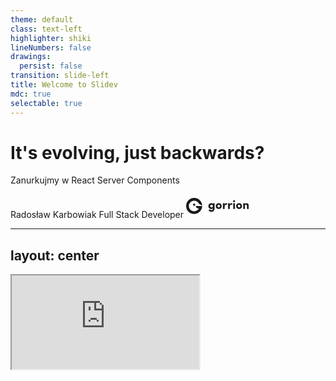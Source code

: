```yaml
---
theme: default
class: text-left
highlighter: shiki
lineNumbers: false
drawings:
  persist: false
transition: slide-left
title: Welcome to Slidev
mdc: true
selectable: true
---
```


# It's evolving, just backwards?

Zanurkujmy w React Server Components

<div class="flex flex-row align-center gap-4 abs-bl m-6 ml-14"> 
  <div class="flex flex-col"> 
    <span>Radosław Karbowiak</span> 
    <span class="text-sm text-zinc-400">Full Stack Developer</span> 
     <svg alt="Gorrion's logo" class="Headercomponents__StyledLogo-sc-16gu2kx-0 ekjHzm" width="100" preserveAspectRatio="xMinYMid" height="38" viewBox="0 0 147 38" fill="none"><path class="logo_letter" d="M56.0017 26.8551C56.4617 28.0851 58.0067 29.0051 59.3817 29.0051C62.0467 29.0051 63.2767 27.4301 63.0767 24.2501C62.4767 25.4251 60.7867 26.2001 59.0667 26.2001C57.2617 26.2001 55.7167 25.5401 54.3667 24.2501C53.0517 22.9601 52.3867 21.3001 52.3867 19.2651C52.3867 17.2001 53.0467 15.5101 54.3667 14.2201C55.7117 12.9051 57.2617 12.2451 59.0667 12.2451C60.7867 12.2451 62.4167 13.0201 63.0767 14.1951V12.5351H66.9467V24.0551C66.9467 29.7001 64.2267 32.5951 59.3817 32.5951C56.4317 32.5951 53.9367 30.9601 52.7917 28.4401L56.0017 26.8551ZM59.7567 16.0251C58.0067 16.0251 56.5467 17.3401 56.5467 19.1751C56.5467 21.1251 58.0067 22.4401 59.7567 22.4401C60.6167 22.4401 61.3617 22.1251 62.0217 21.5251C62.6817 20.8951 62.9967 20.1201 62.9967 19.1751C62.9967 17.2551 61.5067 16.0251 59.7567 16.0251Z" fill="currentColor" style="translate: none; rotate: none; scale: none; transform-origin: 0px 0px; opacity: 1; visibility: inherit;" data-svg-origin="52.38669967651367 12.245100021362305" transform="matrix(1,0,0,1,0,0)"></path><path class="logo_letter" d="M76.7436 26.1349C74.7936 26.1349 73.1586 25.5049 71.8136 24.2149C70.4686 22.9249 69.8086 21.2349 69.8086 19.1699C69.8086 17.1049 70.4686 15.4449 71.8136 14.1549C73.1586 12.8649 74.7936 12.2349 76.7436 12.2349C78.6936 12.2349 80.3236 12.8649 81.6736 14.1549C83.0236 15.4449 83.7086 17.1049 83.7086 19.1699C83.7086 21.2349 83.0186 22.9249 81.6736 24.2149C80.3286 25.5049 78.6936 26.1349 76.7436 26.1349ZM79.7836 19.1749C79.7836 17.4299 78.4386 16.1399 76.7486 16.1399C75.0586 16.1399 73.7386 17.4299 73.7386 19.1749C73.7386 21.0099 75.0586 22.2399 76.7486 22.2399C78.4636 22.2399 79.7836 21.0099 79.7836 19.1749Z" fill="currentColor" style="translate: none; rotate: none; scale: none; transform-origin: 0px 0px; opacity: 1; visibility: inherit;" data-svg-origin="69.80860137939453 12.234899520874023" transform="matrix(1,0,0,1,0,0)"></path><path class="logo_letter" d="M90.5517 25.9102H86.5667V12.5252H90.5517V15.7652C91.2117 13.4452 92.8166 12.2402 94.3316 12.2402C95.2217 12.2402 95.9666 12.4102 96.6266 12.7252L95.9117 16.3052C95.3667 16.0452 94.6816 15.9052 93.8766 15.9052C91.6716 15.9052 90.5517 17.6802 90.5517 21.2352V25.9102Z" fill="currentColor" style="translate: none; rotate: none; scale: none; transform-origin: 0px 0px; opacity: 1; visibility: inherit;" data-svg-origin="86.56669616699219 12.24020004272461" transform="matrix(1,0,0,1,0,0)"></path><path class="logo_letter" d="M102.669 25.9102H98.6836V12.5252H102.669V15.7652C103.329 13.4452 104.934 12.2402 106.449 12.2402C107.334 12.2402 108.084 12.4102 108.744 12.7252L108.024 16.3052C107.479 16.0452 106.794 15.9052 105.989 15.9052C103.784 15.9052 102.664 17.6802 102.664 21.2352V25.9102H102.669Z" fill="currentColor" style="translate: none; rotate: none; scale: none; transform-origin: 0px 0px; opacity: 1; visibility: inherit;" data-svg-origin="98.68360137939453 12.24020004272461" transform="matrix(1,0,0,1,0,0)"></path><path class="logo_letter" d="M115.212 7.57C115.212 8.86 114.122 9.92 112.777 9.92C111.402 9.92 110.282 8.86 110.282 7.57C110.282 6.28 111.402 5.25 112.777 5.25C114.127 5.25 115.212 6.28 115.212 7.57ZM114.757 12.525V25.91H110.802V12.525H114.757Z" fill="currentColor" style="translate: none; rotate: none; scale: none; transform-origin: 0px 0px; opacity: 1; visibility: inherit;" data-svg-origin="110.28199768066406 5.25" transform="matrix(1,0,0,1,0,0)"></path><path class="logo_letter" d="M124.552 26.1349C122.602 26.1349 120.972 25.5049 119.622 24.2149C118.272 22.9249 117.617 21.2349 117.617 19.1699C117.617 17.1049 118.277 15.4449 119.622 14.1549C120.967 12.8649 122.602 12.2349 124.552 12.2349C126.502 12.2349 128.137 12.8649 129.482 14.1549C130.827 15.4449 131.517 17.1049 131.517 19.1699C131.517 21.2349 130.832 22.9249 129.482 24.2149C128.132 25.5049 126.502 26.1349 124.552 26.1349ZM127.592 19.1749C127.592 17.4299 126.242 16.1399 124.552 16.1399C122.862 16.1399 121.542 17.4299 121.542 19.1749C121.542 21.0099 122.862 22.2399 124.552 22.2399C126.272 22.2399 127.592 21.0099 127.592 19.1749Z" fill="currentColor" style="translate: none; rotate: none; scale: none; transform-origin: 0px 0px; opacity: 1; visibility: inherit;" data-svg-origin="117.61699676513672 12.234899520874023" transform="matrix(1,0,0,1,0,0)"></path><path class="logo_letter" d="M138.355 25.9102H134.375V12.5252H138.355V14.4752C139.075 13.1302 140.65 12.2402 142.225 12.2402C145.32 12.2402 147.125 14.1602 147.125 17.9152V25.9102H143.14V18.7752C143.14 17.0552 142.225 16.1102 140.82 16.1102C139.185 16.1102 138.355 17.0252 138.355 18.8352V25.9102Z" fill="currentColor" style="translate: none; rotate: none; scale: none; transform-origin: 0px 0px; opacity: 1; visibility: inherit;" data-svg-origin="134.375 12.24020004272461" transform="matrix(1,0,0,1,0,0)"></path><g class="logo_bird" style="translate: none; rotate: none; scale: none; transform-origin: 0px 0px;" data-svg-origin="18.917499542236328 18.920000076293945" transform="matrix(1,0,0,1,0,0)"><path d="M18.9213 18.0554C20.1031 18.0554 21.0613 17.0973 21.0613 15.9154C21.0613 14.7335 20.1031 13.7754 18.9213 13.7754C17.7394 13.7754 16.7812 14.7335 16.7812 15.9154C16.7812 17.0973 17.7394 18.0554 18.9213 18.0554Z" stroke="currentColor" stroke-miterlimit="10"></path><path d="M18.9213 18.0554C20.1031 18.0554 21.0613 17.0973 21.0613 15.9154C21.0613 14.7335 20.1031 13.7754 18.9213 13.7754C17.7394 13.7754 16.7812 14.7335 16.7812 15.9154C16.7812 17.0973 17.7394 18.0554 18.9213 18.0554Z" fill="currentColor"></path><path d="M37.835 19.17C37.7 29.505 29.285 37.84 18.92 37.84C8.47 37.84 0 29.37 0 18.92C0 8.47 8.47 0 18.92 0C29.165 0 37.505 8.14 37.83 18.305L30.345 13.86C28.405 9.48 24.02 6.425 18.92 6.425C12.02 6.425 6.43 12.02 6.43 18.915C6.43 25.815 12.025 31.405 18.92 31.405C23.78 31.405 27.99 28.63 30.055 24.575H28.06C25.075 24.575 22.655 22.155 22.655 19.17H37.835Z" fill="currentColor"></path></g></svg>
  </div>
 
</div>

<div class="abs-br m-6 flex gap-2">
  <a href="https://github.com/rkarbowiak" target="_blank" alt="GitHub" title="Open in GitHub"
    class="text-xl slidev-icon-btn opacity-50 !border-none !hover:text-white">
    <carbon-logo-github />
  </a>
  <a href="https://www.linkedin.com/in/radoslaw-karbowiak/" target="_blank" alt="Linkedin" title="Open in Linkedin"
    class="text-xl slidev-icon-btn opacity-50 !border-none !hover:text-white">
    <carbon-logo-linkedin />
  </a>
</div>

---
layout: center
---

<iframe src="https://php-lambo.vercel.app/" class="w-screen h-screen"/>

---
layout: default
---

# Agenda

<div class="flex flex-col justify-between h-11/12">
  <ul>
    <li>Wprowadzenie</li>
    <li>Czym są React Server Components? </li>
    <li>W jaki sposób mają nam pomóc?</li>
    <li>Przykłady</li>
    <li>Zalety i wady</li>
    <li>Podsumowanie</li>
  </ul>

  <div> PS: Na prezentacji będziemy Next.js </div>
</div>

--- 
layout: center
---

## Czemu Next.js?

<img src="/images/image-4.png" alt="Next.js" class="w-1/2 mt-5" />

<a href="https://react.dev/learn/start-a-new-react-project#bleeding-edge-react-frameworks"> Źródło </a>



--- 
layout: default
---


## Zobaczmy jak przebiega renderowanie po stronie klienta

![Alt text](/images/image-2.png)

<ul class="abs-bl text-sm m-6">
  <li>TTI - Time To Interactive</li>
  <li>FCP - First Contentful Paint</li>
  <li>LCP - Largest Content Paint</li>
</ul>

<!-- 
FCP - First Contentful Paint – kolejny wskaźnik, który mierzy ilość czasu, jaką zajmuje przeglądarce załadowanie pierwszego contentu na stronie www (obrazka, treści lub video).
TTI - Time to Interactive – wskaźnik mierzący ilość czasu, która upływa od załadowania strony internetowej do chwili uzyskania możliwości wprowadzenia danych w serwisie. 
LCP – Largest Contentful Paint – wyrenderowanie treści. Wskaźnik LCP pokazuje szybkość ładowania serwisu. Mierzy się ją, jako czas potrzebny przeglądarce do załadowania największego elementu na stronie internetowej 
-->

--- 
layout: center
---

## Minusy 

- Google nie zaindeksuje naszej strony
- Powolne ładowanie strony
- Bundle JS musi być pobrany i uruchomiony, duży wpływ wielkości bundle'a na czas ładowania
- Utrudnione cache'owanie

--- 
layout: default
---

## Może by tak renderować po stronie serwera?



![Alt text](/images/image.png)
<ul class="abs-bl text-sm m-6">
  <li>TTI - Time To Interactive</li>
  <li>FCP - First Contentful Paint</li>
  <li>LCP - Largest Content Paint</li>
</ul>
---
layout: default
---

## Przecież to już jest możliwe!

```jsx {all} {lines:true}
export async function getServerSideProps() {
  const res = await fetch('/users')
  const users = await res.json()
  return { props: { users } }
}
 
export default function Page({ users }) {
  return <UsersList users={users} />
}
```

<div v-click>
<div>Z TS nawet całość się nie mieści... </div>

```tsx {all} {lines:true}
import type { InferGetServerSidePropsType, GetServerSideProps } from 'next'
import type { User } from '../types'

export const getServerSideProps = (async (context) => {
  const res = await fetch('users')
  const users = await res.json()
  return { props: { users } }
}) satisfies GetServerSideProps<{
  users: User[]
}>
 
export default function Page({
  users,
}: InferGetServerSidePropsType<typeof getServerSideProps>) {
  return <UsersList users={users} />
}
```
</div>
<div>

</div>


--- 
layout: fact
---

Znamy dotychczasowe problemy, więc poznajmy React Server Components

---
layout: statement
---

# RSC pozwalają na renderowanie komponentów Reacta po stronie serwera.


---
layout: two-cols

---
## Client Component

<div class="mr-2">
```jsx {all} {lines:true}
function UserPage() {
  const [users, setUsers] = useState([]);

  useEffect(() => {
    fetch('/api/users')
      .then((res) => res.json())
      .then((data) => setUsers(data));
  }, []);

  return (
    <div>
      <h1>Users</h1>
      <ul>
        {users.map((user) => (
          <li key={user.userId}>{user.username}</li>
        ))}
      </ul>
    </div>
  );
}
```
</div>


:: right ::

## Server Component (Next.js)

<div>
```jsx {all|2|1} {lines:true}
export default async function UserPage() {
  const users = await getUsers();

  return (
    <div>
      <h1>Users</h1>
      <ul>
        {users.map((user) => (
          <li key={user.userId}>{user.username}</li>
        ))}
      </ul>
    </div>
  );
}
```
</div>

---
layout: two-cols

---
## Client Component
<div class="mr-2">

```jsx {lines:true}
function UserPage() {
  const [users, setUsers] = useState([]);

  useEffect(() => {
    fetch('/api/users')
      .then((res) => res.json())
      .then((data) => setUsers(data));
  }, []);

  return (
    <div>
      <h1>Users</h1>
      <ul>
        {users.map((user) => (
          <li key={user.userId}>{user.username}</li>
        ))}
      </ul>
    </div>
  );
}
```
</div>
:: right ::

## Server Component (Next.js)

```jsx {all|2-5} {lines:true}
export default async function UserPage() {
  const users = await sql`
    SELECT * FROM users
  `;

  return (
    <div>
      <h1>Users</h1>
      <ul>
        {users.map((user) => (
          <li key={user.userId}>{user.username}</li>
        ))}
      </ul>
    </div>
  );
}
```

---
layout: fact
---

## Demo


---
layout: default
---

## Cool! Dodajmy trochę logiki

```jsx {all} {lines:true}
export default async function UserPage() {
  const users = await sql`
    SELECT * FROM users
  `;

  const [selectedUser, setSelectedUser] = useState(null);

  return (
    <div>
      <h1>Users</h1>
      <ul>
        {users.map(user => (
          <li key={user.userId}>
            <p>{user.username}</p>
            <input
              type="checkbox"
              checked={selectedUser === user.userId}
              onChange={() => setSelectedUser(user.userId)}
            />
          </li>
        )}
      </ul>
    </div>
  );
}
```


<img
  v-click
  class="absolute top-20 right-7 w-80"
  src="/images/Explosion-Boom.png"
  alt=""
/>


---
layout: two-cols
---

## Co zrobić, żeby to zadziałało?

<div class="mr-2">
```jsx {all} {lines:true}
export default async function UserPage() {
  const users = await sql`
    SELECT * FROM users
  `;

  return (
    <div>
      <h1>Users</h1>
      <UserList users={users} />
    </div>
  );
}
```
</div>
::right::

```jsx {all|2} {lines:true}
// UserList.js
"use client";
export default function UserList({ users }) {
  const [user, setUser] = useState(null);

  return (
    <ul>
      {users.map(u => (
        <li key={u.userId}>
          <p>{u.username}</p>
          <input
            type="checkbox"
            checked={user === u.userId}
            onChange={() => setUser(u.userId)}
          />
        </li>
      )}
    </ul>
  );
}
```
---
layout: fact
---

## Demo


---
layout: center
---

## Bundle size hell
 <img
    class="w-100 h-100 abs"
    src="/images/bundle-size.png"
    alt=""
/>

---
layout: fact
---

## Demo


---
layout: default
---

## Co z mutacją danych?


```jsx {all} {lines:true}
export default function Page() {
  const handleSubmit = async (formData: FormData) => {
    "use server";
    const username = formData.get("username");
    await sql`
      INSERT INTO users (username)
      VALUES (${username})
    `;
  };

  return (
    <form action={handleSubmit}>
      <label>Username</label> <br />
      <input id="username" name="username" className="text-black" />
      <br />
      <button type="submit">Submit</button>
    </form>
  );
}
```

---
layout: default
--- 

## Co jeśli?
![Alt text](/images/suspense.png)

<ul class="abs-bl text-sm m-6">
  <li>TTI - Time To Interactive</li>
  <li>FCP - First Contentful Paint</li>
  <li>LCP - Largest Content Paint</li>
</ul>

---
layout: fact
---

## Cool stuff

---
layout: two-cols
---

## Zalety
- Szybsze ładowanie strony
- Google zaindeksuje naszą stronę
- Cache przeglądarki są wykorzystywane
- Mniejszy bundle JS

::right::

## Wady
- Nowy paradygmat
- Trudniejsze debugowanie i testowanie
- Nie wszystkie komponenty mogą być renderowane po stronie serwera
- Nie wszystkie biblioteki są kompatybilne



---
layout: default
---

## Podsumowanie

- Nowy paradygmat, który wymaga częściowej zmiany sposobu myślenia
- Nowe narzędzia oferują nam wiele benefitów (SEO, Bundle Size, UX, DX)
- RSC nie jest rozwiązaniem dla wszystkich problemów i nie zastąpi CSR

---
layout: center
---

## Co dalej?

- https://www.joshwcomeau.com/react/server-components/ Making sense of RSC
- https://github.com/reactwg/react-18/discussions/37 New Suspense SSR Architecture in React 18
- https://nextjs.org/docs/app/building-your-application/data-fetching NextJS Docs

---
layout: center
---

## Pytania

---
layout: end
---

## Dziękuję bardzo za uwagę!


